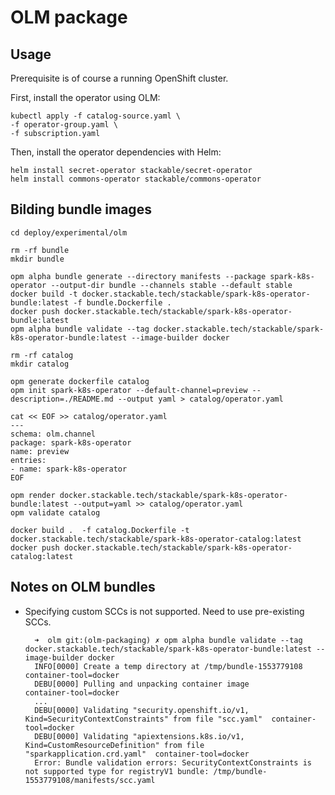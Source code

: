 # OLM package

## Usage

Prerequisite is of course a running OpenShift cluster.

First, install the operator using OLM:

    kubectl apply -f catalog-source.yaml \
    -f operator-group.yaml \
    -f subscription.yaml

Then, install the operator dependencies with Helm:

    helm install secret-operator stackable/secret-operator
    helm install commons-operator stackable/commons-operator

## Bilding bundle images

    cd deploy/experimental/olm

    rm -rf bundle
    mkdir bundle

    opm alpha bundle generate --directory manifests --package spark-k8s-operator --output-dir bundle --channels stable --default stable
    docker build -t docker.stackable.tech/stackable/spark-k8s-operator-bundle:latest -f bundle.Dockerfile .
    docker push docker.stackable.tech/stackable/spark-k8s-operator-bundle:latest
    opm alpha bundle validate --tag docker.stackable.tech/stackable/spark-k8s-operator-bundle:latest --image-builder docker

    rm -rf catalog
    mkdir catalog

    opm generate dockerfile catalog
    opm init spark-k8s-operator --default-channel=preview --description=./README.md --output yaml > catalog/operator.yaml

    cat << EOF >> catalog/operator.yaml
    ---
    schema: olm.channel
    package: spark-k8s-operator
    name: preview
    entries:
    - name: spark-k8s-operator
    EOF

    opm render docker.stackable.tech/stackable/spark-k8s-operator-bundle:latest --output=yaml >> catalog/operator.yaml
    opm validate catalog

    docker build .  -f catalog.Dockerfile -t docker.stackable.tech/stackable/spark-k8s-operator-catalog:latest
    docker push docker.stackable.tech/stackable/spark-k8s-operator-catalog:latest

## Notes on OLM bundles

* Specifying custom SCCs is not supported. Need to use pre-existing SCCs.

        ➜  olm git:(olm-packaging) ✗ opm alpha bundle validate --tag docker.stackable.tech/stackable/spark-k8s-operator-bundle:latest --image-builder docker
        INFO[0000] Create a temp directory at /tmp/bundle-1553779108  container-tool=docker
        DEBU[0000] Pulling and unpacking container image         container-tool=docker
        ...
        DEBU[0000] Validating "security.openshift.io/v1, Kind=SecurityContextConstraints" from file "scc.yaml"  container-tool=docker
        DEBU[0000] Validating "apiextensions.k8s.io/v1, Kind=CustomResourceDefinition" from file "sparkapplication.crd.yaml"  container-tool=docker
        Error: Bundle validation errors: SecurityContextConstraints is not supported type for registryV1 bundle: /tmp/bundle-1553779108/manifests/scc.yaml
